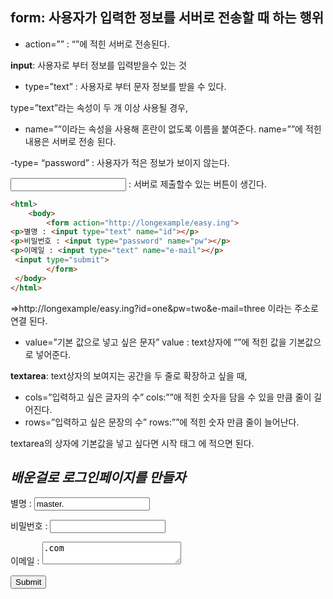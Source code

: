 ## form: 사용자가 입력한 정보를 서버로 전송할 때 하는 행위

- action=”” : “”에 적힌 서버로 전송된다.

**input**: 사용자로 부터 정보를 입력받을수 있는 것

- type=”text” : 사용자로 부터 문자 정보를 받을 수 있다.

type=”text”라는 속성이 두 개 이상 사용될 경우, 

- name=””이라는 속성을 사용해 혼란이 없도록 이름을 붙여준다.  name=””에 적힌 내용은 서버로 전송 된다.

-type= “password” : 사용자가 적은 정보가 보이지 않는다.

<input type=”submit”> : 서버로 제출할수 있는 버튼이 생긴다.

```html
<html>
    <body>
        <form action="http://longexample/easy.ing">
<p>별명 : <input type="text" name="id"></p>
<p>비밀번호 : <input type="password" name="pw"></p>
<p>이메일 : <input type="text" name="e-mail"></p>
 <input type="submit">
        </form>
 </body>
</html>
```

⇒http://longexample/easy.ing?id=one&pw=two&e-mail=three 이라는 주소로 연결 된다.

- value=”기본 값으로 넣고 싶은 문자” value : text상자에 “”에 적힌 값을 기본값으로 넣어준다.

**textarea**: text상자의 보여지는 공간을 두 줄로 확장하고 싶을 때,

- cols=”입력하고 싶은 글자의 수” cols:””애 적힌 숫자을 담을 수 있을 만큼 줄이 길어진다.
- rows=”입력하고 싶은 문장의 수” rows:””에 적힌 숫자 만큼 줄이 늘어난다.

textarea의 상자에 기본값을 넣고 싶다면 시작 태그 에 적으면 된다.

***배운걸로 로그인페이지를 만들자***
--------------------------------------------------------------
<html>
    <body>
        <form action="http://niceday/goodjob.ing">
<p>별명 : <input type="text" name="id" value="master." ></p>
<p>비밀번호 : <input type="password" name="pw"></p>
<p>이메일 : <textarea cols="25" rows="2" name="e-mail">.com</textarea> </p>
 <input type="submit">
        </form>
 </body>
</html>
